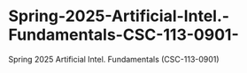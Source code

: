 # Spring-2025-Artificial-Intel.-Fundamentals-CSC-113-0901-
Spring 2025 Artificial Intel. Fundamentals (CSC-113-0901)
